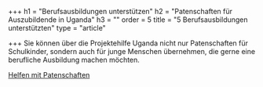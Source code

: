 +++
h1 = "Berufsausbildungen unterstützen"
h2 = "Patenschaften für Auszubildende in Uganda"
h3 = ""
order = 5
title = "5 Berufsausbildungen unterstützten"
type = "article"

+++
Sie können über die Projektehilfe Uganda nicht nur Patenschaften für Schulkinder, sondern auch für junge Menschen übernehmen, die gerne eine berufliche Ausbildung machen möchten. 

[Helfen mit Patenschaften ](/helfen/patenschaften "Patenschaften")